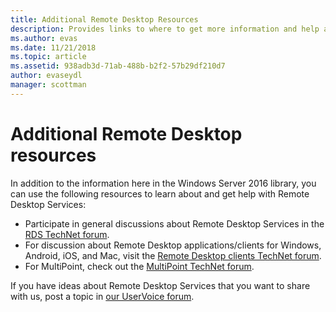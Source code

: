 ```yaml
---
title: Additional Remote Desktop Resources
description: Provides links to where to get more information and help about RDS.
ms.author: evas
ms.date: 11/21/2018
ms.topic: article
ms.assetid: 938adb3d-71ab-488b-b2f2-57b29df210d7
author: evaseydl
manager: scottman
---
```

# Additional Remote Desktop resources

In addition to the information here in the Windows Server 2016 library, you can use the following resources to learn about and get help with Remote Desktop Services:

- Participate in general discussions about Remote Desktop Services in the [RDS TechNet forum](https://aka.ms/technetforum-rds).
- For discussion about Remote Desktop applications/clients for Windows, Android, iOS, and Mac, visit the [Remote Desktop clients TechNet forum](https://aka.ms/technetforum-rdc).
- For MultiPoint, check out the [MultiPoint TechNet forum](https://aka.ms/multipoint-forum).

If you have ideas about Remote Desktop Services that you want to share with us, post a topic in [our UserVoice forum](https://aka.ms/uservoice-rds).
